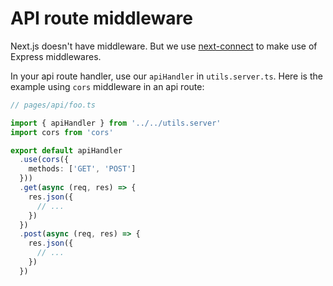 # API route middleware

Next.js doesn't have middleware. But we use [next-connect](https://github.com/hoangvvo/next-connect) to make use of Express middlewares.

In your api route handler, use our `apiHandler` in `utils.server.ts`. Here is the example using `cors` middleware in an api route:

```ts
// pages/api/foo.ts

import { apiHandler } from '../../utils.server'
import cors from 'cors'

export default apiHandler
  .use(cors({
    methods: ['GET', 'POST']
  }))
  .get(async (req, res) => {
    res.json({
      // ...
    })
  })
  .post(async (req, res) => {
    res.json({
      // ...
    })
  })
```